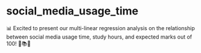 # social_media_usage_time
📊 Excited to present our multi-linear regression analysis on the relationship between social media usage time, study hours, and expected marks out of 100! 🎯📚📱  
